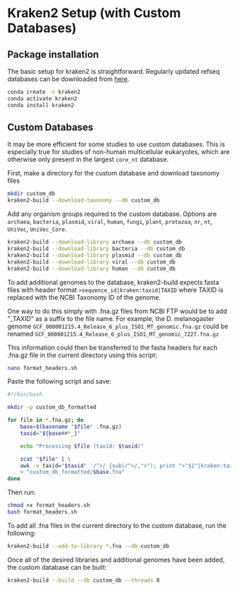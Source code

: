# Kraken2 Setup (with Custom Databases)

## Package installation
The basic setup for kraken2 is straightforward. Regularly updated refseq databases can be downloaded from [here](https://benlangmead.github.io/aws-indexes/k2).

```bash
conda create -n kraken2
conda activate kraken2
conda install kraken2
```

## Custom Databases
It may be more efficient for some studies to use custom databases. This is especially true for studies of non-human multicellular eukaryotes, which are otherwise only present in the largest `core_nt` database.

First, make a directory for the custom database and download taxonomy files
```bash
mkdir custom_db
kraken2-build --download-taxonomy --db custom_db
```

Add any organism groups required to the custom database. Options are `archaea`, `bacteria`, `plasmid`, `viral`, `human`, `fungi`, `plant`, `protozoa`, `nr`, `nt`, `UniVec`, `UniVec_Core`.

```bash
kraken2-build --download-library archaea --db custom_db
kraken2-build --download-library bacteria --db custom_db
kraken2-build --download-library plasmid --db custom_db
kraken2-build --download-library viral --db custom_db
kraken2-build --download-library human --db custom_db

```

To add additional genomes to the database, kraken2-build expects fasta files with header format `>sequence_id|kraken:taxid|TAXID` where TAXID is replaced with the NCBI Taxonomy ID of the genome.

One way to do this simply with .fna.gz files from NCBI FTP would be to add "_TAXID" as a suffix to the file name. For example, the D. melanogaster genome `GCF_000001215.4_Release_6_plus_ISO1_MT_genomic.fna.gz` could be renamed `GCF_000001215.4_Release_6_plus_ISO1_MT_genomic_7227.fna.gz`

This information could then be transferred to the fasta headers for each .fna.gz file in the current directory using this script:

```bash
nano format_headers.sh
```

Paste the following script and save:

```bash
#!/bin/bash

mkdir -p custom_db_formatted

for file in *.fna.gz; do
    base=$(basename "$file" .fna.gz)
    taxid="${base##*_}"

    echo "Processing $file (taxid: $taxid)"

    zcat "$file" | \
    awk -v taxid="$taxid" '/^>/ {sub(/^>/,">"); print ">"$1"|kraken:taxid|"taxid} !/^>/ {print}' \
    > "custom_db_formatted/$base.fna"
done
```

Then run:

```bash
chmod +x format_headers.sh
bash format_headers.sh
```

To add all .fna files in the current directory to the custom database, run the following:

```bash
kraken2-build --add-to-library *.fna --db custom_db
```

Once all of the desired libraries and additional genomes have been added, the custom database can be built:

```bash
kraken2-build --build --db custom_db --threads 8

```
